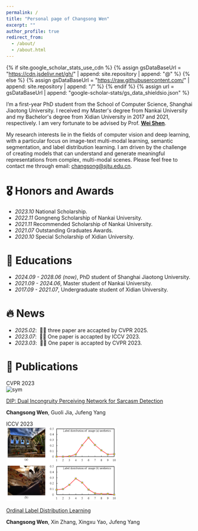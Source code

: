 ```yaml
---
permalink: /
title: "Personal page of Changsong Wen"
excerpt: ""
author_profile: true
redirect_from: 
  - /about/
  - /about.html
---
```


{% if site.google_scholar_stats_use_cdn %}
{% assign gsDataBaseUrl = "https://cdn.jsdelivr.net/gh/" | append: site.repository | append: "@" %}
{% else %}
{% assign gsDataBaseUrl = "https://raw.githubusercontent.com/" | append: site.repository | append: "/" %}
{% endif %}
{% assign url = gsDataBaseUrl | append: "google-scholar-stats/gs_data_shieldsio.json" %}

<span class='anchor' id='about-me'></span>

I’m a first-year PhD student from the School of Computer Science, Shanghai Jiaotong University. I received my Master's degree from Nankai University and my Bachelor's degree from Xidian University in 2017 and 2021, respectively. I am very fortunate to be advised by Prof. [**Wei Shen**](https://shenwei1231.github.io/).

My research interests lie in the fields of computer vision and deep learning, with a particular focus on image-text multi-modal learning, semantic segmentation, and label distribution learning. I am driven by the challenge of creating models that can understand and generate meaningful representations from complex, multi-modal scenes. Please feel free to contact me through email: changsong@sjtu.edu.cn.


# 🎖 Honors and Awards
- *2023.10* National Scholarship.
- *2022.11* Gongneng Scholarship of Nankai University.
- *2021.11* Recommended Scholarship of Nankai University.
- *2021.07* Outstanding Graduates Awards. 
- *2020.10* Special Scholarship of Xidian University. 


# 📖 Educations
- *2024.09 - 2028.06 (now)*, PhD student of Shanghai Jiaotong University. 
- *2021.09 - 2024.06*, Master student of Nankai University. 
- *2017.09 - 2021.07*, Undergraduate student of Xidian University.

# 🔥 News
- *2025.02*: &nbsp;🎉🎉 three paper are accapted by CVPR 2025.
- *2023.07*: &nbsp;🎉🎉 One paper is accapted by ICCV 2023. 
- *2023.03*: &nbsp;🎉🎉 One paper is accapted by CVPR 2023. 

# 📝 Publications 

<div class='paper-box'>
  <div class='paper-box-image'> <div>
    <div class="badge">CVPR 2023</div>
    <img src='../images/Sarcasm.PNG' alt="sym" width="300px" height="200px">
  </div>
<div class='paper-box-text' markdown="1">
  
[DIP: Dual Incongruity Perceiving Network for Sarcasm Detection](https://openaccess.thecvf.com/content/CVPR2023/papers/Wen_DIP_Dual_Incongruity_Perceiving_Network_for_Sarcasm_Detection_CVPR_2023_paper.pdf)

**Changsong Wen**, Guoli Jia, Jufeng Yang 
</div>
</div>

<div class='paper-box'><div class='paper-box-image'><div><div class="badge">ICCV 2023</div><img src='../images/OLDL.PNG' alt="sym" width="300px" height="200px"></div></div>
<div class='paper-box-text' markdown="1">

[Ordinal Label Distribution Learning](https://openaccess.thecvf.com/content/ICCV2023/papers/Wen_Ordinal_Label_Distribution_Learning_ICCV_2023_paper.pdf)

**Changsong Wen**, Xin Zhang, Xingxu Yao, Jufeng Yang
</div>
</div>
